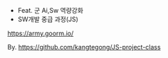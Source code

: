 - Feat. 군 Ai,Sw 역량강화
- SW개발 중급 과정(JS)

https://army.goorm.io/

By. https://github.com/kangtegong/JS-project-class
